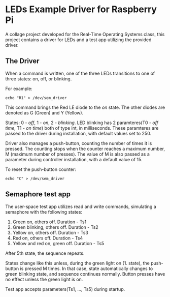 # LEDs Example Driver for Raspberry Pi

A collage project developed for the Real-Time Operating Systems class, this project contains a driver for LEDs and a test app utilizing the provided driver.

## The Driver

When a command is written, one of the three LEDs transitions to one of three states: on, off, or blinking.

For example:

```
echo "R1" > /dev/sem_driver
```

This command brings the Red LE diode to the _on_ state. The other diodes are denoted as G (Green) and Y (Yellow).

States: 0 - _off_, 1 - _on_, 2 - _blinking_. LED blinking has 2 paramteres(T0 - _off time_, T1 - _on time_) both of type int, in milliseconds. These paramteres are passed to the driver during installation, with default values set to 250.

Driver also manages a push-button, counting the number of times it is pressed. The counting stops when the counter reaches a maximum number, M (maximum number of presses). The value of M is also passed as a parameter during controller installation, with a default value of 15.

To reset the push-button counter:

```
echo "C" > /dev/sem_driver
```

## Semaphore test app

The user-space test app utilizes read and write commands, simulating a semaphore with the following states:

1. Green on, others off. Duration - Ts1
2. Green blinking, others off. Duration - Ts2
3. Yellow on, others off. Duration - Ts3
4. Red on, others off. Duration - Ts4
5. Yellow and red on, green off. Duration - Ts5

After 5th state, the sequence repeats.

States change like this unless, during the green light on (1. state), the push-button is pressed M times. In that case, state automatically changes to green blinking state, and sequence continues normally. Button presses have no effect unless the green light is on.

Test app accepts parameters(Ts1, ..., Ts5) during startup.
